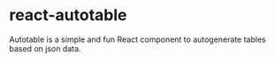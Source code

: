 # react-autotable
Autotable is a simple and fun React component to autogenerate tables based on json data.
